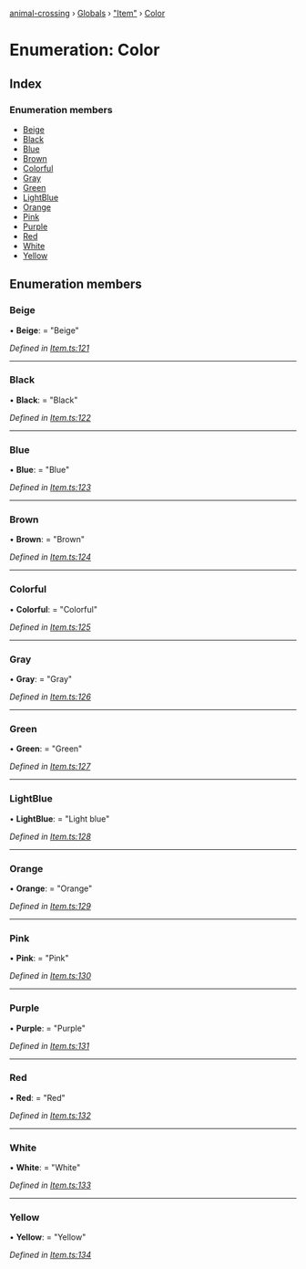[animal-crossing](../README.md) › [Globals](../globals.md) › ["Item"](../modules/_item_.md) › [Color](_item_.color.md)

# Enumeration: Color

## Index

### Enumeration members

* [Beige](_item_.color.md#beige)
* [Black](_item_.color.md#black)
* [Blue](_item_.color.md#blue)
* [Brown](_item_.color.md#brown)
* [Colorful](_item_.color.md#colorful)
* [Gray](_item_.color.md#gray)
* [Green](_item_.color.md#green)
* [LightBlue](_item_.color.md#lightblue)
* [Orange](_item_.color.md#orange)
* [Pink](_item_.color.md#pink)
* [Purple](_item_.color.md#purple)
* [Red](_item_.color.md#red)
* [White](_item_.color.md#white)
* [Yellow](_item_.color.md#yellow)

## Enumeration members

###  Beige

• **Beige**: = "Beige"

*Defined in [Item.ts:121](https://github.com/Norviah/animal-crossing/blob/09a17bd/module/types/Item.ts#L121)*

___

###  Black

• **Black**: = "Black"

*Defined in [Item.ts:122](https://github.com/Norviah/animal-crossing/blob/09a17bd/module/types/Item.ts#L122)*

___

###  Blue

• **Blue**: = "Blue"

*Defined in [Item.ts:123](https://github.com/Norviah/animal-crossing/blob/09a17bd/module/types/Item.ts#L123)*

___

###  Brown

• **Brown**: = "Brown"

*Defined in [Item.ts:124](https://github.com/Norviah/animal-crossing/blob/09a17bd/module/types/Item.ts#L124)*

___

###  Colorful

• **Colorful**: = "Colorful"

*Defined in [Item.ts:125](https://github.com/Norviah/animal-crossing/blob/09a17bd/module/types/Item.ts#L125)*

___

###  Gray

• **Gray**: = "Gray"

*Defined in [Item.ts:126](https://github.com/Norviah/animal-crossing/blob/09a17bd/module/types/Item.ts#L126)*

___

###  Green

• **Green**: = "Green"

*Defined in [Item.ts:127](https://github.com/Norviah/animal-crossing/blob/09a17bd/module/types/Item.ts#L127)*

___

###  LightBlue

• **LightBlue**: = "Light blue"

*Defined in [Item.ts:128](https://github.com/Norviah/animal-crossing/blob/09a17bd/module/types/Item.ts#L128)*

___

###  Orange

• **Orange**: = "Orange"

*Defined in [Item.ts:129](https://github.com/Norviah/animal-crossing/blob/09a17bd/module/types/Item.ts#L129)*

___

###  Pink

• **Pink**: = "Pink"

*Defined in [Item.ts:130](https://github.com/Norviah/animal-crossing/blob/09a17bd/module/types/Item.ts#L130)*

___

###  Purple

• **Purple**: = "Purple"

*Defined in [Item.ts:131](https://github.com/Norviah/animal-crossing/blob/09a17bd/module/types/Item.ts#L131)*

___

###  Red

• **Red**: = "Red"

*Defined in [Item.ts:132](https://github.com/Norviah/animal-crossing/blob/09a17bd/module/types/Item.ts#L132)*

___

###  White

• **White**: = "White"

*Defined in [Item.ts:133](https://github.com/Norviah/animal-crossing/blob/09a17bd/module/types/Item.ts#L133)*

___

###  Yellow

• **Yellow**: = "Yellow"

*Defined in [Item.ts:134](https://github.com/Norviah/animal-crossing/blob/09a17bd/module/types/Item.ts#L134)*
